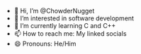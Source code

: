 - 👋 Hi, I’m @ChowderNugget
- 👀 I’m interested in software development
- 🌱 I’m currently learning C and C++
- 📫 How to reach me: My linked socials 
- 😄 Pronouns: He/Him

<!---
ChowderNugget/ChowderNugget is a ✨ special ✨ repository because its `README.md` (this file) appears on your GitHub profile.
You can click the Preview link to take a look at your changes.
--->
